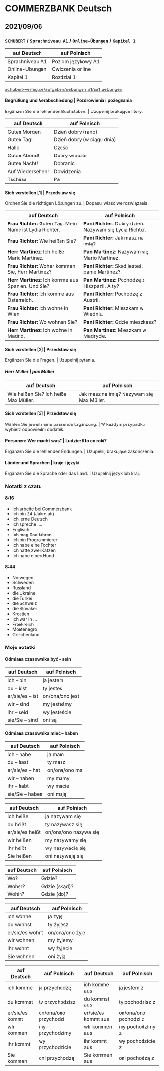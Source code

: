 # COMMERZBANK Deutsch

## 2021/09/06

### `SCHUBERT` / `Sprachniveau A1` / `Online-Übungen` / `Kapitel 1`

| auf Deutsch     | auf Polnisch       |
| --------------- | ------------------ |
| Sprachniveau A1 | Poziom językowy A1 |
| Online-Übungen  | Ćwiczenia online   |
| Kapitel 1       | Rozdział 1         |

[schubert-verlag.de/aufgaben/uebungen_a1/sa1_uebungen](https://www.schubert-verlag.de/aufgaben/uebungen_a1/sa1_uebungen_index.htm)

#### Begrüßung und Verabschiedung | Pozdrowienia i pożegnania

Ergänzen Sie die fehlenden Buchstaben. | Uzupełnij brakujące litery.

| auf Deutsch      | auf Polnisch               |
| ---------------- | -------------------------- |
| Guten Morgen!    | Dzień dobry (rano)         |
| Guten Tag!       | Dzień dobry (w ciągu dnia) |
| Hallo!           | Cześć                      |
| Gutan Abend!     | Dobry wieczór              |
| Guten Nacht!     | Dobranic                   |
| Auf Wiedersehen! | Dowidzenia                 |
| Tschüss          | Pa                         |

#### Sich vorstellen [1] | Przedstaw się

Ordnen Sie die richtigen Lösungen zu. | Dopasuj właściwe rozwiązania.

| auf Deutsch                                               | auf Polnisch                                              |
| --------------------------------------------------------- | --------------------------------------------------------- |
| **Frau Richter:** Guten Tag. Mein Name ist Lydia Richter. | **Pani Richter:** Dobry dzień. Nazywam się Lydia Richter. |
| **Frau Richter:** Wie heißen Sie?                         | **Pani Richter:** Jak masz na imię?                       |
| **Herr Martinez:** Ich heiße Mario Martinez.              | **Pan Martinez:** Nazywam się Mario Martinez.             |
| **Frau Richter:** Woher kommen Sie, Herr Martinez?        | **Pani Richter:** Skąd jesteś, panie Martinez?            |
| **Herr Martinez:** Ich komme aus Spanien. Und Sie?        | **Pan Martinez:** Pochodzę z Hiszpanii. A ty?             |
| **Frau Richter:** Ich komme aus Österreich.               | **Pani Richter:** Pochodzę z Austrii.                     |
| **Frau Richter:** Ich wohne in Wien.                      | **Pani Richter:** Mieszkam w Wiedniu.                     |
| **Frau Richter:** Wo wohnen Sie?                          | **Pani Richter:** Gdzie mieszkasz?                        |
| **Herr Martinez:** Ich wohne in Madrid.                   | **Pan Martinez:** Mieszkam w Madrycie.                    |

#### Sich vorstellen [2] | Przedstaw się

Ergänzen Sie die Fragen. | Uzupełnij pytania.

##### Herr Müller | pan Müller

| auf Deutsch                           | auf Polnisch                              |
| ------------------------------------- | ----------------------------------------- |
| Wie heißen Sie? Ich heiße Max Müller. | Jak masz na imię? Nazywam się Max Müller. |

#### Sich vorstellen [3] | Przedstaw się

Wählen Sie jeweils eine passende Ergänzung. | W każdym przypadku wybierz odpowiedni dodatek.

#### Personen: Wer macht was? | Ludzie: Kto co robi?

Ergänzen Sie die fehlenden Endungen. | Uzupełnij brakujące zakończenia.

#### Länder und Sprachen | kraje i języki

Ergänzen Sie die Sprache oder das Land. | Uzupełnij język lub kraj.

### Notatki z czatu

#### 8:16

- Ich arbeite bei Commerzbank
- Ich bin 24 (Jahre alt)
- Ich lerne Deutsch
- Ich spreche ....
- Englisch
- Ich mag Rad fahren
- Ich bin Programmierer
- Ich habe eine Tochter
- Ich hatte zwei Katzen
- Ich habe einen Hund

#### 8:44

- Norwegen
- Schweden
- Russland
- die Ukraine
- die Turkei
- die Schweiz
- die Slovakei
- Kroatien
- Ich war in ...
- Frankreich
- Montenegro
- Griechenland

### Moje notatki

#### Odmiana czasownika być – sein

| auf Deutsch     | auf Polnisch    |
| --------------- | --------------- |
| ich – bin       | ja jestem       |
| du – bist       | ty jesteś       |
| er/sie/es – ist | on/ona/ono jest |
| wir – sind      | my jesteśmy     |
| ihr – seid      | wy jesteście    |
| sie/Sie – sind  | oni są          |

#### Odmiana czasownika mieć – haben

| auf Deutsch     | auf Polnisch  |
| --------------- | ------------- |
| ich – habe      | ja mam        |
| du – hast       | ty masz       |
| er/sie/es – hat | on/ona/ono ma |
| wir – haben     | my mamy       |
| ihr – habt      | wy macie      |
| sie/Sie – haben | oni mają      |

| auf Deutsch     | auf Polnisch          |
| --------------- | --------------------- |
| ich heiße       | ja nazywam się        |
| du heißt        | ty nazywasz się       |
| er/sie/es heißt | on/ona/ono nazywa się |
| wir heißen      | my nazywamy się       |
| ihr heißt       | wy nazywacie się      |
| Sie heißen      | oni nazywają się      |

| auf Deutsch | auf Polnisch  |
| ----------- | ------------- |
| Wo?         | Gdzie?        |
| Woher?      | Gdzie (skąd)? |
| Wohin?      | Gdzie (do)?   |

| auf Deutsch     | auf Polnisch    |
| --------------- | --------------- |
| ich wohne       | ja żyję         |
| du wohnst       | ty żyjesz       |
| er/sie/es wohnt | on/ona/ono żyje |
| wir wohnen      | my żyjemy       |
| ihr wohnt       | wy żyjecie      |
| Sie wohnen      | oni żyją        |

| auf Deutsch     | auf Polnisch          | auf Deutsch         | auf Polnisch          |
| --------------- | --------------------- | ------------------- | --------------------- |
| ich komme       | ja przychodzę         | ich komme aus       | ja jestem z           |
| du kommst       | ty przychodzisz       | du kommst aus       | ty pochodzisz z       |
| er/sie/es kommt | on/ona/ono przychodzi | er/sie/es kommt aus | on/ona/ono pochodzi z |
| wir kommen      | my przychodzimy       | wir kommen aus      | my pochodzimy z       |
| ihr kommt       | wy przychodzicie      | ihr kommt aus       | wy pochodzicie z      |
| Sie kommen      | oni przychodzą        | Sie kommen aus      | oni pochodzą z        |
